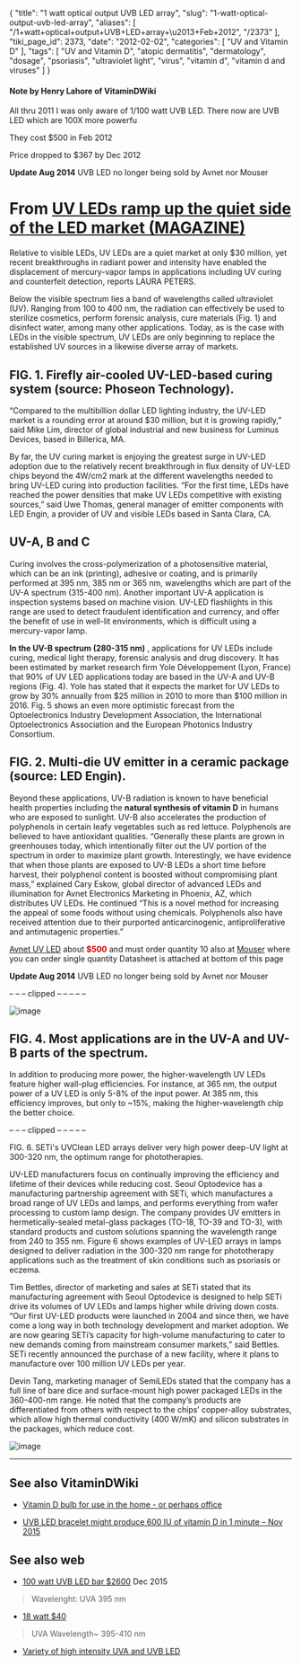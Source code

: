 {
    "title": "1 watt optical output UVB LED array",
    "slug": "1-watt-optical-output-uvb-led-array",
    "aliases": [
        "/1+watt+optical+output+UVB+LED+array+\u2013+Feb+2012",
        "/2373"
    ],
    "tiki_page_id": 2373,
    "date": "2012-02-02",
    "categories": [
        "UV and Vitamin D"
    ],
    "tags": [
        "UV and Vitamin D",
        "atopic dermatitis",
        "dermatology",
        "dosage",
        "psoriasis",
        "ultraviolet light",
        "virus",
        "vitamin d",
        "vitamin d and viruses"
    ]
}


#### Note by Henry Lahore of VitaminDWiki

All thru 2011 I was only aware of 1/100 watt UVB LED.  There now are UVB LED which are 100X more powerfu

They cost $500 in Feb 2012

Price dropped to $367 by Dec 2012

 **Update Aug 2014**   UVB LED no longer being sold by Avnet nor Mouser

# From  [UV LEDs ramp up the quiet side of the LED market (MAGAZINE)](http://www.ledsmagazine.com/features/9/2/5)

Relative to visible LEDs, UV LEDs are a quiet market at only $30 million, yet recent breakthroughs in radiant power and intensity have enabled the displacement of mercury-vapor lamps in applications including UV curing and counterfeit detection, reports LAURA PETERS.

Below the visible spectrum lies a band of wavelengths called ultraviolet (UV). Ranging from 100 to 400 nm, the radiation can effectively be used to sterilize cosmetics, perform forensic analysis, cure materials (Fig. 1) and disinfect water, among many other applications. Today, as is the case with LEDs in the visible spectrum, UV LEDs are only beginning to replace the established UV sources in a likewise diverse array of markets.

## FIG. 1. Firefly air-cooled UV-LED-based curing system (source: Phoseon Technology).

“Compared to the multibillion dollar LED lighting industry, the UV-LED market is a rounding error at around $30 million, but it is growing rapidly,” said Mike Lim, director of global industrial and new business for Luminus Devices, based in Billerica, MA.

By far, the UV curing market is enjoying the greatest surge in UV-LED adoption due to the relatively recent breakthrough in flux density of UV-LED chips beyond the 4W/cm2 mark at the different wavelengths needed to bring UV-LED curing into production facilities. “For the first time, LEDs have reached the power densities that make UV LEDs competitive with existing sources,” said Uwe Thomas, general manager of emitter components with LED Engin, a provider of UV and visible LEDs based in Santa Clara, CA.

## UV-A, B and C

Curing involves the cross-polymerization of a photosensitive material, which can be an ink (printing), adhesive or coating, and is primarily performed at 395 nm, 385 nm or 365 nm, wavelengths which are part of the UV-A spectrum (315-400 nm). Another important UV-A application is inspection systems based on machine vision. UV-LED flashlights in this range are used to detect fraudulent identification and currency, and offer the benefit of use in well-lit environments, which is difficult using a mercury-vapor lamp.

 **In the UV-B spectrum (280-315 nm)** , applications for UV LEDs include curing, medical light therapy, forensic analysis and drug discovery. It has been estimated by market research firm Yole Développement (Lyon, France) that 90% of UV LED applications today are based in the UV-A and UV-B regions (Fig. 4). Yole has stated that it expects the market for UV LEDs to grow by 30% annually from $25 million in 2010 to more than $100 million in 2016. Fig. 5 shows an even more optimistic forecast from the Optoelectronics Industry Development Association, the International Optoelectronics Association and the European Photonics Industry Consortium.

## FIG. 2. Multi-die UV emitter in a ceramic package (source: LED Engin).

Beyond these applications, UV-B radiation is known to have beneficial health properties  including the  **natural synthesis of vitamin D**  in humans who are exposed to sunlight. UV-B also accelerates the production of polyphenols in certain leafy vegetables such as red lettuce. Polyphenols are believed to have antioxidant qualities. “Generally these plants are grown in greenhouses today, which intentionally filter out the UV portion of the spectrum in order to maximize plant growth. Interestingly, we have evidence that when those plants are exposed to UV-B LEDs a short time before harvest, their polyphenol content is boosted without compromising plant mass,” explained Cary Eskow, global director of advanced LEDs and illumination for Avnet Electronics Marketing in Phoenix, AZ, which distributes UV LEDs. He continued “This is a novel method for increasing the appeal of some foods without using chemicals. Polyphenols also have received attention due to their purported anticarcinogenic, antiproliferative and antimutagenic properties.”

[Avnet UV LED](http://avnetexpress.avnet.com/store/em/EMController/Lighting/HB-LEDs/_/N-100764/Ne-100000?action=products&advAction=&cat=1&catalogId=500201&cutTape=&inStock=&langId=-1&myCatalog=&npi=&proto=&regionalStock=&rohs=&searchType=&storeId=500201&term=uv%2Bled&topSellers=) about **<span style="color:#C00;">$500</span>**  and must order quantity 10  also at [Mouser](http://www.mouser.com/Search/ProductDetail.aspx?qs=BwR4DlXSSxAMyUl6fEtH2A%3d%3d) where you can order single quantity Datasheet is attached at bottom of this page

 **Update Aug 2014**   UVB LED no longer being sold by Avnet nor Mouser

– – – clipped – – – – – 

<img src="https://d1bk1kqxc0sym.cloudfront.net/attachments/jpeg/uvb-led.jpg" alt="image">

## FIG. 4. Most applications are in the UV-A and UV-B parts of the spectrum.

In addition to producing more power, the higher-wavelength UV LEDs feature higher wall-plug efficiencies. For instance, at 365 nm, the output power of a UV LED is only 5-8% of the input power. At 385 nm, this efficiency improves, but only to ~15%, making the higher-wavelength chip the better choice.

– – – clipped – – – – – 

FIG. 6. SETi's UVClean LED arrays deliver very high power deep-UV light at 300-320 nm, the optimum range for phototherapies.

UV-LED manufacturers focus on continually improving the efficiency and lifetime of their devices while reducing cost. Seoul Optodevice has a manufacturing partnership agreement with SETi, which manufactures a broad range of UV LEDs and lamps, and performs everything from wafer processing to custom lamp design. The company provides UV emitters in hermetically-sealed metal-glass packages (TO-18, TO-39 and TO-3), with standard products and custom solutions spanning the wavelength range from 240 to 355 nm. Figure 6 shows examples of UV-LED arrays in lamps designed to deliver radiation in the 300-320 nm range for phototherapy applications such as the treatment of skin conditions such as psoriasis or eczema.

Tim Bettles, director of marketing and sales at SETi stated that its manufacturing agreement with Seoul Optodevice is designed to help SETi drive its volumes of UV LEDs and lamps higher while driving down costs. “Our first UV-LED products were launched in 2004 and since then, we have come a long way in both technology development and market adoption. We are now gearing SETi’s capacity for high-volume manufacturing to cater to new demands coming from mainstream consumer markets,” said Bettles. SETi recently announced the purchase of a new facility, where it plans to manufacture over 100 million UV LEDs per year.

Devin Tang, marketing manager of SemiLEDs stated that the company has a full line of bare dice and surface-mount high power packaged LEDs in the 360-400-nm range. He noted that the company’s products are differentiated from others with respect to the chips’ copper-alloy substrates, which allow high thermal conductivity (400 W/mK) and silicon substrates in the packages, which reduce cost.

<img src="https://d1bk1kqxc0sym.cloudfront.net/attachments/jpeg/uvb-led-chip.jpg" alt="image">

---

## See also VitaminDWiki

* [Vitamin D bulb for use in the home - or perhaps office](/posts/vitamin-d-bulb-for-use-in-the-home-or-perhaps-office)

* [UVB LED bracelet might produce 600 IU of vitamin D in 1 minute – Nov 2015](/posts/uvb-led-bracelet-might-produce-600-iu-of-vitamin-d-in-1-minute)

## See also web

* [100 watt UVB LED bar $2600](http://www.larsonelectronics.com/showproduct.aspx?productid=50589&gclid=Cj0KEQiAno60BRDt89rAh7qt-4wBEiQASes2tdwP2w1EzqsnJ-IfTsL8_nndtItHPpxEAHyYE4CPWCQaAoe48P8HAQ) Dec 2015

> Wavelenght: UVA 395 nm

* [18 watt  $40](http://www.americanmusical.com/Item--i-ADJ-BLB18W?src=Y0802G00SRCHCAPN&gclid=Cj0KEQiAno60BRDt89rAh7qt-4wBEiQASes2tR87OUleLYMXqiNkqDIVHOISQXv-iXmh93C3vvzngzMaAkhp8P8HAQ)

> UVA Wavelength~ 395-410 nm

* [Variety of high intensity UVA and UVB LED](http://www.ledwv.com/uv/uv-leds-c-19.html?gclid=Cj0KEQiAno60BRDt89rAh7qt-4wBEiQASes2tScPUnFQury9t9JHfqsIhsIbESkmEumuxw158s1K7soaAnAo8P8HAQ)